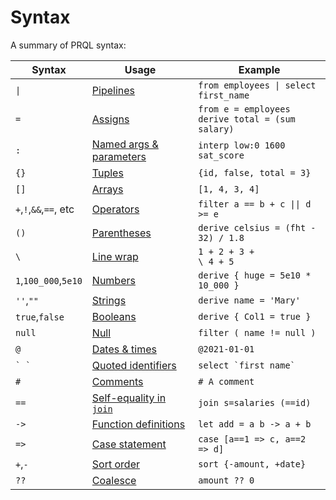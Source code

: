 # Syntax

A summary of PRQL syntax:

<!-- markdownlint-disable MD033 — the `|` characters need to be escaped, and surrounded with tags rather than backticks   -->

<!-- I can't seem to get "Quoted identifies" to work without a space between the backticks. VS Code will preview ` `` ` correctly, but not mdbook -->

<!-- TODO: assigns links to select, aliases to join, potentially we should have explicit sections for them?  -->

| Syntax                 | Usage                                                                          | Example                                                 |
| ---------------------- | ------------------------------------------------------------------------------ | ------------------------------------------------------- |
| <code>\|</code>        | [Pipelines](./function-calls.md)                                               | <code>from employees \| select first_name</code>        |
| `=`                    | [Assigns](../declarations/variables.md)                                        | `from e = employees` <br> `derive total = (sum salary)` |
| `:`                    | [Named args & parameters](../declarations/functions.md)                        | `interp low:0 1600 sat_score`                           |
| `{}`                   | [Tuples](./tuples.md)                                                          | `{id, false, total = 3}`                                |
| `[]`                   | [Arrays](./arrays.md)                                                          | `[1, 4, 3, 4]`                                          |
| `+`,`!`,`&&`,`==`, etc | [Operators](./operators.md)                                                    | <code>filter a == b + c \|\| d >= e</code>              |
| `()`                   | [Parentheses](./operators.md#parentheses)                                      | `derive celsius = (fht - 32) / 1.8`                     |
| `\`                    | [Line wrap](./operators.md#wrapping-lines)                                     | <code>1 + 2 + 3 +</code><br><code>\ 4 + 5</code>        |
| `1`,`100_000`,`5e10`   | [Numbers](./literals.md#numbers)                                               | `derive { huge = 5e10 * 10_000 }`                       |
| `''`,`""`              | [Strings](./literals.md#strings)                                               | `derive name = 'Mary'`                                  |
| `true`,`false`         | [Booleans](./literals.md#booleans)                                             | `derive { Col1 = true }`                                |
| `null`                 | [Null](./literals.md#null)                                                     | `filter ( name != null )`                               |
| `@`                    | [Dates & times](./literals.md#date-and-time)                                   | `@2021-01-01`                                           |
| `` ` ` ``              | [Quoted identifiers](./keywords.md#quoting)                                    | ``select `first name` ``                                |
| `#`                    | [Comments](./comments.md)                                                      | `# A comment`                                           |
| `==`                   | [Self-equality in `join`](../stdlib/transforms/join.md#self-equality-operator) | `join s=salaries (==id)`                                |
| `->`                   | [Function definitions](../declarations/functions.md)                           | `let add = a b -> a + b`                                |
| `=>`                   | [Case statement](./case.md)                                                    | `case [a==1 => c, a==2 => d]`                           |
| `+`,`-`                | [Sort order](../stdlib/transforms/sort.md)                                     | `sort {-amount, +date}`                                 |
| `??`                   | [Coalesce](./operators.md#coalesce)                                            | `amount ?? 0`                                           |

<!-- markdownlint-enable MD033 -->
